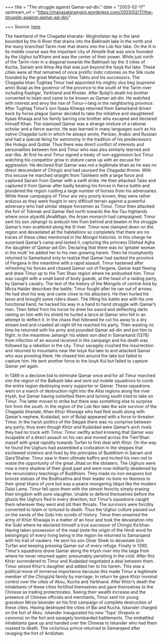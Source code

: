 +++
title = "The struggle against Qamar-ad-din."
date = "2003-02-17"
upstream_url = "https://manasataramgini.wordpress.com/2003/02/17/the-struggle-against-qamar-ad-din/"

+++
Source: [here](https://manasataramgini.wordpress.com/2003/02/17/the-struggle-against-qamar-ad-din/).

The heartland of the Chagadai khanate- Mogholistan lay in the land
bounded by the Ili River that drains into the Balkhash lake in the north
and the many branched Tarim river that drains into the Lob Nor lake. On
the Ili in its middle course was the important city of Almalik that was
once founded by the Uighur ka’Khans and was the center of their power.
While just north of the Tarim river in a diagonal towards the Balkhash
lay the 3 cities of Kucha, Sairam and Alma-Ata that was just beyond the
Issyk Kul lake. These cities were all that remained of once prolific
Indic colonies on the Silk route founded by the great Maharaja Vima
Taktu and his successors. The Chagadai khan Tughlaq Timur had appointed
his mighty ulus beg (supreme amir) Bulaji as the governor of the
province to the south of the Tarim river including Kashgar, Yarkhand and
Khotan. After Bulaji’s death his brother converted to Islam and came to
be known as Qamar-ad-din. He watched with interest and envy the rise of
Timur-i-lang in the neighboring province. After Tughlaq Timur’s son
Ilyaas Khwaja returned from Samarkand driven back by horse plague Qamar
decided to take the initiative and slaughtered Ilyaas Khwaja and his
family barring one brother who escaped and declared himself Khan. The
islamized Qamar was a strange mixture of a rational scholar and a fierce
warrior. He was learned in many languages such as his native Chagadai
turki in which he always wrote, Persian, Arabic and Russian and had a
special liking for astronomy in the tradition of his predecessors like
Hulegu and Qublai. Thus there was direct conflict of interests and
personalities between him and Timur who was also similarly learned and
war-like. At first he and Timur signed a treaty of non-aggression but
Timur watching his competitor grow in stature came up with an excuse for
aggression. He declared that Qamar was not a legitimate khan as he was
no direct descendant of Chingiz and had usurped the Chagadai throne.
With this excuse he marched straight from Tashkent with a large force
and captured Sairam from Qamar with a swift strike. He then attacked
Talas and captured it from Qamar after badly beating his forces in
fierce battle and plundered the region rustling a large number of horses
from his adversaries. While these campaigns of Timur are very poorly
known, they were rather arduous as they were fought in very difficult
terrain against a powerful adversary who had similar steppe horsemen as
Timur. Timur then attacked the fort of Tokmak and Qamar fled north
towards the Ala-Tau highlands where once atyarAti jAnaMtapi, the Aryan
monarch had campaigned. Timur sent his son Jahangir to ambush him from
behind and beaten in the struggle Qamar’s men scattered along the Ili
river. Timur now clamped down on the region and devastated all the
habitations so completely that there are no traces of these cities
mentioned in the Mongol histories. In this charge he surprised Qamar’s
camp and looted it, capturing the princess Dilshad Agha the daughter of
Qamar-ad-Din. Declaring that there was no ‘greater woman in the mulk’ he
added her to his own growing harem. Then he triumphantly returned to
Samarkand only to realize that Qamar had sacked the province of Fergana
in the meantime with a rapid assault. Timur hastened after refreshing
his forces and chased Qamar out of Fergana. Qamar kept fleeing and drew
Timur up to the Tien Shan region where he ambushed him. Timur was caught
with a small band of body guards, at the head of a raiding party, by
Qamar’s cavalry. The text of the history of the Mongols of central Asia
by Mirza Haider describes the battle; Timur fought after he ran out of
arrows. He had shot his way and came close to his attackers. He then
hurled his lasso and brought some riders down. The lifting his battle
axe with his one functional hand, he hacked his way in a hand to hand
struggle with Qamar’s men. Then felled from his horse he drew his sword
and deflecting darts raining on him with his shield he hurled a lance at
Qamar who fell in an attempt to deflect it. In the chaos that followed
he cut his away to a dry stream bed and crawled all night till he
reached his party. Then wasting no time he returned with his army and
pounded Qamar ad-din and put him to flight. In the meantime Jahangir his
eldest son died in Samarkand (1376) from infection of an wound received
in the campaign and his death was followed by a rebellion in the city.
Timur savagely crushed the insurrection and returned to mountains near
the Issyk Kul lake to and attacked Qamar who was prowling there. He
chased him around the lake but failed to capture him. He sent another
force to the Issyk Kul but failed to capture Qamar yet again.

In 1389 in a decisive bid to eliminate Qamar once and for all Timur
marched into the region of the Balkash lake and sent out mobile
squadrons to comb the entire region destroying every supporter or Qamar.
These squadrons went on a march of destruction right into the Altai
regions along the river Irtysh, but Qamar having outwitted them and
turning south tried to take on Timur. The latter moved to strike but
there was something else to surprise him from the south. In the region
of the Lob Nor lake the sole survivor of the Chagadai khanate, Khan
Khizr Khwaaja who had fled south along with Qamar’s nephew, Kudaidad,
son of Bulaji appeared with a force to threaten Timur. In the harsh
politics of the Steppe there was no comprise between any party; thus
even though Khizr and Kudaidad were Qamar’s arch rivals they had no
truck with Timur. Timur swiftly acted knowing that Qamar was incapable
of a direct assault on his van and moved across the Tien’Shan massif
with great rapidity towards Turfan to first deal with Khizr. On the way
he found the Uighurs had assembled a civilization in the steppes that
eschewed violence and lived by the principles of Buddhism in Sairam and
Qara’Shahar. Timur saw in them ultimate kaffirs and incited his men not
to waste the opportunity of the great Jihad on the idolaters. The
Uighurs were now a mere shadow of their great past and were now
militarily deadened by the renunciatory teachings of Buddhism. They made
no iron weapons but bronze statues of the Bodhisattva and their leader
no bore no likeness to their great khans of yore but was a
peace-mongering Idiqut like the modern Dalai Lama. Timur fell upon them
with the utmost ferocity simply erasing their kingdom with pure
slaughter. Unable to defend themselves before the ghazis the Uighurs
fled in every direction, but Timur’s squadrons caught them wherever they
went and slit their throats. The survivors were forcibly converted to
Islam or tortured to death. Thus the Uighur culture passed out on the
sands of the Gobi into scrolls of history. Timur then smashed the army
of Khizr Khwaaja in a matter of an hour and took the devastation into
the Gobi where he declared himself a true successor of Chingiz Ka’khan.
Having taken possession of the maal (note the origin of the Hindi word
for belongings) of every living being in the region he returned to
Samarqand with his trail of naukers. He sent his son Omar Sheik to
devastate Uch Turfan and keeping pressing Qamar out of every refuge.
Finally in 1390, Timur’s squadrons drove Qamar along the Irtysh river
into the taiga from where he never returned again; presumably perishing
in the cold. After this Khizr surrendered to Timur and Kudaidad
negotiated a deal between them. Timur seized Khizr’s daughter and added
her to his harem. This was a political move of immense importance
because this made Timur a legitimate member of the Chingizid family by
marriage. In return he gave Khizr nominal control over the cities of
Aksu, Kucha and Yarkhand. After Khizr’s death the inhabitants of these
cities fortified themselves and gave themselves to the Chinese as
trading protectorates. Seeing their wealth increase and the presence of
Chinese officials and merchants, Timur sent his young grandson Mirza
Iskander on his first campaign of complete destruction of these cities.
Having destroyed the cities of Bai and Kucha, Iskander charged on the
fort of Aksu. Iskander inaugurated his new ‘Tops’ (firepots or cannons)
on the fort and savagely bombarded battlements. The embattled
inhabitants gave up and handed over the Chinese to Iskander who had them
roasted to death. The victorious prince returned to Samarqand after
ravaging the fort of Andizhan.

